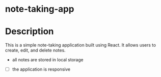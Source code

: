 # note-taking-app

# Description
This is a simple note-taking application built using React. It allows users to create, edit, and delete notes.

- all notes are stored in local storage
- [ ] the application is responsive